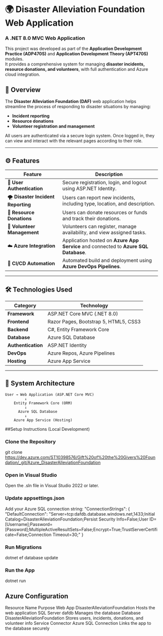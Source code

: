 ﻿# 🌍 Disaster Alleviation Foundation Web Application  
### A .NET 8.0 MVC Web Application  

This project was developed as part of the **Application Development Practice (ADP470S)** and **Application Development Theory (APT470S)** modules.  
It provides a comprehensive system for managing **disaster incidents, resource donations, and volunteers**, with full authentication and Azure cloud integration.

## 🧭 Overview

The **Disaster Alleviation Foundation (DAF)** web application helps streamline the process of responding to disaster situations by managing:
- **Incident reporting**  
- **Resource donations**  
- **Volunteer registration and management**  

All users are authenticated via a secure login system. Once logged in, they can view and interact with the relevant pages according to their role.

---

## ⚙️ Features

| Feature | Description |
|----------|-------------|
| 👤 **User Authentication** | Secure registration, login, and logout using ASP.NET Identity. |
| 🌪️ **Disaster Incident Reporting** | Users can report new incidents, including type, location, and description. |
| 🎁 **Resource Donations** | Users can donate resources or funds and track their donations. |
| 💪 **Volunteer Management** | Volunteers can register, manage availability, and view assigned tasks. |
| ☁️ **Azure Integration** | Application hosted on **Azure App Service** and connected to **Azure SQL Database**. |
| 🔄 **CI/CD Automation** | Automated build and deployment using **Azure DevOps Pipelines**. |

---

## 🛠️ Technologies Used

| Category | Technology |
|-----------|-------------|
| **Framework** | ASP.NET Core MVC (.NET 8.0) |
| **Frontend** | Razor Pages, Bootstrap 5, HTML5, CSS3 |
| **Backend** | C#, Entity Framework Core |
| **Database** | Azure SQL Database |
| **Authentication** | ASP.NET Identity |
| **DevOps** | Azure Repos, Azure Pipelines |
| **Hosting** | Azure App Service |

---

## 🧩 System Architecture

```text
User → Web Application (ASP.NET Core MVC)
         ↓
    Entity Framework Core (ORM)
         ↓
      Azure SQL Database
         ↓
    Azure App Service (Hosting)
```

##Setup Instructions (Local Development)
### Clone the Repository
git clone https://dev.azure.com/ST10398576/Gift%20of%20the%20Givers%20Foundation/_git/Azure_DisasterAlleviationFoundation

### Open in Visual Studio

Open the .sln file in Visual Studio 2022 or later.

### Update appsettings.json

Add your Azure SQL connection string:
"ConnectionStrings": {
  "DefaultConnection": "Server=tcp:dafdb.database.windows.net,1433;Initial Catalog=DisasterAlleviationFoundation;Persist Security Info=False;User ID=[Username];Password=[Password];MultipleActiveResultSets=False;Encrypt=True;TrustServerCertificate=False;Connection Timeout=30;"
}

### Run Migrations
dotnet ef database update

### Run the App
dotnet run

## Azure Configuration
Resource	          Name	                            Purpose
Web App	            DisasterAlleviationFoundation	    Hosts the web application
SQL Server	        dafdb	                            Manages the database
Database	          DisasterAlleviationFoundation	    Stores users, incidents, donations, and volunteer info
Service Connector	  Azure SQL Connection	            Links the app to the database securely




